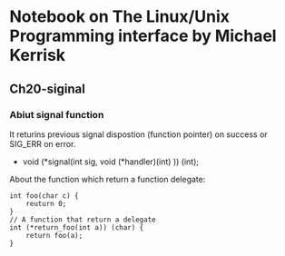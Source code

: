 # Notebook on The Linux/Unix Programming interface by Michael Kerrisk
## Ch20-siginal 
### Abiut signal function
It returins previous signal dispostion (function pointer) on success or SIG\_ERR on error.
- void (*signal(int sig, void (*handler)(int) )) (int);

About the function which return a function delegate:
```{c}
int foo(char c) {
	reuturn 0;
}
// A function that return a delegate
int (*return_foo(int a)) (char) {
	return foo(a);
}

```

